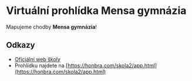 Virtuální prohlídka Mensa gymnázia
=================
Mapujeme chodby **Mensa gymnázia**!
## Odkazy
- [Oficiální web školy](https://www.mensagymnazium.cz/)
- Prohlídku najdete na [https://honbra.com/skola2/app.html](https://honbra.com/skola2/app.html)
